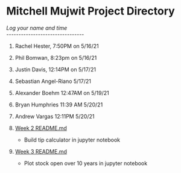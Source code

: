 # Mitchell Mujwit Project Directory

*Log your name and time*
<br>--------------------------------</br>

1. Rachel Hester, 7:50PM on 5/16/21 </br>
2. Phil Bomwan, 8:23pm on 5/16/21 </br>
3. Justin Davis, 12:14PM on 5/17/21 </br>
4. Sebastian Angel-Riano 5/17/21 </br>
5. Alexander Boehm 12:47AM on 5/19/21 </br>
6. Bryan Humphries 11:39 AM 5/20/21 </br>
7. Andrew Vargas 12:11PM 5/20/21 </br>

1. [Week 2 README.md](Week2/README.md "My Week 2 README.md file")
    - Build tip calculator in jupyter notebook

2. [Week 3 README.md](Week3/README.md "My Week 3 README.md file")
    - Plot stock open over 10 years in jupyter notebook